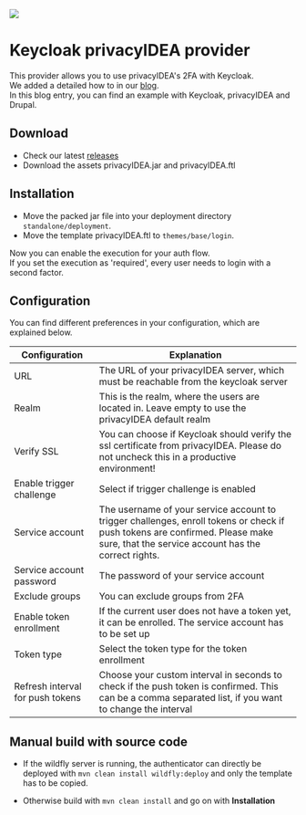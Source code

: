 ![](https://github.com/privacyidea/keycloak-provider/workflows/Java%20CI/badge.svg)

# Keycloak privacyIDEA provider

This provider allows you to use privacyIDEA's 2FA with Keycloak.  
We added a detailed how to in our [blog](https://community.privacyidea.org/t/how-to-use-keycloak-with-privacyidea/1132).  
In this blog entry, you can find an example with Keycloak, privacyIDEA and Drupal.

## Download

* Check our latest [releases](https://github.com/privacyidea/keycloak-provider/releases)
* Download the assets privacyIDEA.jar and privacyIDEA.ftl

## Installation

* Move the packed jar file into your deployment directory `standalone/deployment`.  
* Move the template privacyIDEA.ftl to `themes/base/login`.

Now you can enable the execution for your auth flow.  
If you set the execution as 'required', every user needs to login with a second factor.

## Configuration

You can find different preferences in your configuration, which are explained below.

| Configuration | Explanation |
| ----- | ----- |
| URL | The URL of your privacyIDEA server, which must be reachable from the keycloak server |
| Realm | This is the realm, where the users are located in. Leave empty to use the privacyIDEA default realm|
| Verify SSL | You can choose if Keycloak should verify the ssl certificate from privacyIDEA. Please do not uncheck this in a productive environment! |
| Enable trigger challenge | Select if trigger challenge is enabled |
| Service account | The username of your service account to trigger challenges, enroll tokens or check if push tokens are confirmed. Please make sure, that the service account has the correct rights. |
| Service account password | The password of your service account |
| Exclude groups | You can exclude groups from 2FA |
| Enable token enrollment | If the current user does not have a token yet, it can be enrolled. The service account has to be set up |
| Token type | Select the token type for the token enrollment |
| Refresh interval for push tokens | Choose your custom interval in seconds to check if the push token is confirmed. This can be a comma separated list, if you want to change the interval |

## Manual build with source code

* If the wildfly server is running, the authenticator can directly be deployed with
``mvn clean install wildfly:deploy`` and only the template has to be copied.

* Otherwise build with ``mvn clean install`` and go on with **Installation**
